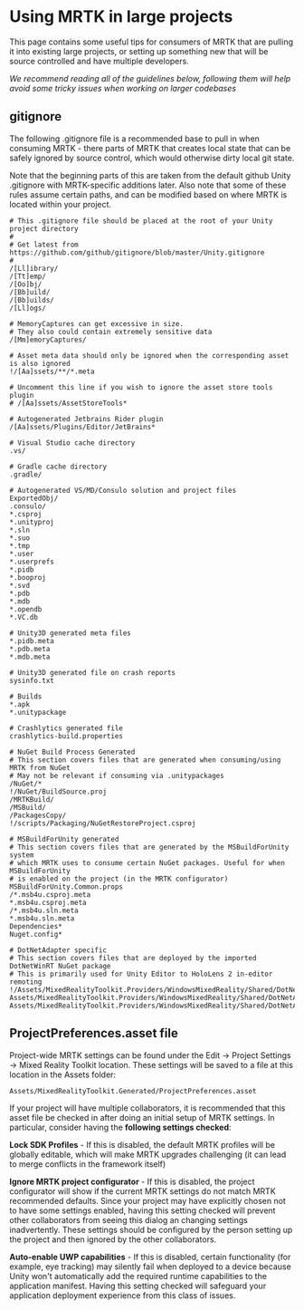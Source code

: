 # Using MRTK in large projects

This page contains some useful tips for consumers of MRTK that are pulling it into existing
large projects, or setting up something new that will be source controlled and have multiple
developers.

*We recommend reading all of the guidelines below, following them will help avoid
some tricky issues when working on larger codebases*

## gitignore

The following .gitignore file is a recommended base to pull in when consuming MRTK - there
parts of MRTK that creates local state that can be safely ignored by source control, which
would otherwise dirty local git state.

Note that the beginning parts of this are taken from the default github Unity .gitignore with
MRTK-specific additions later. Also note that some of these rules assume certain paths, and
can be modified based on where MRTK is located within your project.

```
# This .gitignore file should be placed at the root of your Unity project directory
#
# Get latest from https://github.com/github/gitignore/blob/master/Unity.gitignore
#
/[Ll]ibrary/
/[Tt]emp/
/[Oo]bj/
/[Bb]uild/
/[Bb]uilds/
/[Ll]ogs/

# MemoryCaptures can get excessive in size.
# They also could contain extremely sensitive data
/[Mm]emoryCaptures/

# Asset meta data should only be ignored when the corresponding asset is also ignored
!/[Aa]ssets/**/*.meta

# Uncomment this line if you wish to ignore the asset store tools plugin
# /[Aa]ssets/AssetStoreTools*

# Autogenerated Jetbrains Rider plugin
/[Aa]ssets/Plugins/Editor/JetBrains*

# Visual Studio cache directory
.vs/

# Gradle cache directory
.gradle/

# Autogenerated VS/MD/Consulo solution and project files
ExportedObj/
.consulo/
*.csproj
*.unityproj
*.sln
*.suo
*.tmp
*.user
*.userprefs
*.pidb
*.booproj
*.svd
*.pdb
*.mdb
*.opendb
*.VC.db

# Unity3D generated meta files
*.pidb.meta
*.pdb.meta
*.mdb.meta

# Unity3D generated file on crash reports
sysinfo.txt

# Builds
*.apk
*.unitypackage

# Crashlytics generated file
crashlytics-build.properties

# NuGet Build Process Generated
# This section covers files that are generated when consuming/using MRTK from NuGet
# May not be relevant if consuming via .unitypackages
/NuGet/*
!/NuGet/BuildSource.proj
/MRTKBuild/
/MSBuild/
/PackagesCopy/
!/scripts/Packaging/NuGetRestoreProject.csproj

# MSBuildForUnity generated
# This section covers files that are generated by the MSBuildForUnity system
# which MRTK uses to consume certain NuGet packages. Useful for when MSBuildForUnity
# is enabled on the project (in the MRTK configurator)
MSBuildForUnity.Common.props
/*.msb4u.csproj.meta
*.msb4u.csproj.meta
/*.msb4u.sln.meta
*.msb4u.sln.meta
Dependencies*
Nuget.config*

# DotNetAdapter specific
# This section covers files that are deployed by the imported DotNetWinRT NuGet package
# This is primarily used for Unity Editor to HoloLens 2 in-editor remoting
!/Assets/MixedRealityToolkit.Providers/WindowsMixedReality/Shared/DotNetAdapter/DotNetAdapter.csproj
Assets/MixedRealityToolkit.Providers/WindowsMixedReality/Shared/DotNetAdapter/.bin/
Assets/MixedRealityToolkit.Providers/WindowsMixedReality/Shared/DotNetAdapter/.obj/
```

## ProjectPreferences.asset file

Project-wide MRTK settings can be found under the Edit -> Project Settings
-> Mixed Reality Toolkit location. These settings will be saved to a file
at this location in the Assets folder:

```
Assets/MixedRealityToolkit.Generated/ProjectPreferences.asset
```

If your project will have multiple collaborators, it is recommended that
this asset file be checked in after doing an initial setup of MRTK
settings. In particular, consider having the **following settings checked**:

**Lock SDK Profiles** - If this is disabled, the default MRTK profiles will be
globally editable, which will make MRTK upgrades challenging (it can lead
to merge conflicts in the framework itself)

**Ignore MRTK project configurator** - If this is disabled, the project
configurator will show if the current MRTK settings do not match MRTK
recommended defaults. Since your project may have explicitly chosen not to
have some settings enabled, having this setting checked will prevent other
collaborators from seeing this dialog an changing settings
inadvertently. These settings should be configured by the person setting up
the project and then ignored by the other collaborators.

**Auto-enable UWP capabilities** - If this is disabled, certain functionality (for example, eye tracking) may silently fail when deployed
to a device because Unity won't automatically add the required runtime
capabilities to the application manifest. Having this setting checked will
safeguard your application deployment experience from this class of issues.
